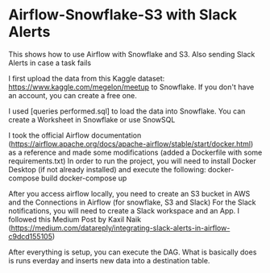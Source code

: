 # Airflow-Snowflake-S3 with Slack Alerts
This shows how to use Airflow with Snowflake and S3. Also sending Slack Alerts in case a task fails

I first upload the data from this Kaggle dataset: https://www.kaggle.com/megelon/meetup to Snowflake.
If you don't have an account, you can create a free one.

I used [queries performed.sql] to load the data into Snowflake. You can create a Worksheet in Snowflake or use SnowSQL


I took the official Airflow documentation (https://airflow.apache.org/docs/apache-airflow/stable/start/docker.html) as a reference and made some modifications (added a Dockerfile with some requirements.txt)
In order to run the project, you will need to install Docker Desktop (if not already installed) and execute the following:
docker-compose build
docker-compose up

After you access airflow locally, you need to create an S3 bucket in AWS and the Connections in Airflow (for snowflake, S3 and Slack)
For the Slack notifications, you will need to create a Slack workspace and an App. I followed this Medium Post by Kaxil Naik (https://medium.com/datareply/integrating-slack-alerts-in-airflow-c9dcd155105)

After everything is setup, you can execute the DAG. What is basically does is runs everday and inserts new data into a destination table.



